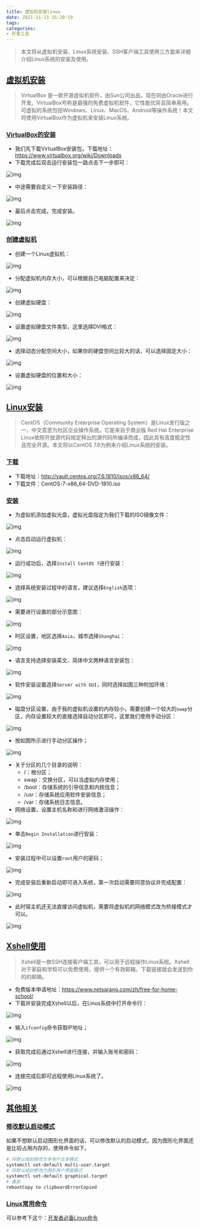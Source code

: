```yaml
---
title: 虚拟机安装linux
date: 2021-11-13 15:29:19
tags:
categories:
- 开发工具
---
```




> 本文将从虚拟机安装、Linux系统安装、SSH客户端工具使用三方面来详细介绍Linux系统的安装及使用。



<!-- more -->



## [虚拟机安装](http://www.macrozheng.com/#/reference/linux_install?id=虚拟机安装)

> VirtualBox 是一款开源虚拟机软件，由Sun公司出品，现在则由Oracle进行开发。VirtualBox号称是最强的免费虚拟机软件，它性能优异且简单易用。可虚拟的系统包括Windows、Linux、MacOS、Android等操作系统！本文将使用VirtualBox作为虚拟机来安装Linux系统。

### [VirtualBox的安装](http://www.macrozheng.com/#/reference/linux_install?id=virtualbox的安装)

- 我们先下载VirtualBox安装包，下载地址：https://www.virtualbox.org/wiki/Downloads
- 下载完成后双击运行安装包一路点击下一步即可：

![img](http://blogimg.hongjy.cn/linux_install_01.png)

- 中途需要自定义一下安装路径：

![img](http://blogimg.hongjy.cn/linux_install_02.png)

- 最后点击完成，完成安装。

![img](http://blogimg.hongjy.cn/linux_install_03.png)

### [创建虚拟机](http://www.macrozheng.com/#/reference/linux_install?id=创建虚拟机)

- 创建一个Linux虚拟机：

![img](http://blogimg.hongjy.cn/linux_install_04.png)

- 分配虚拟机内存大小，可以根据自己电脑配置来决定：

![img](http://blogimg.hongjy.cn/linux_install_05.png)

- 创建虚拟硬盘：

![img](http://blogimg.hongjy.cn/linux_install_06.png)

- 设置虚拟硬盘文件类型，这里选择DVI格式：

![img](http://blogimg.hongjy.cn/linux_install_07.png)

- 选择动态分配空间大小，如果你的硬盘空间比较大的话，可以选择固定大小：

![img](http://blogimg.hongjy.cn/linux_install_08.png)

- 设置虚拟硬盘的位置和大小：

![img](http://blogimg.hongjy.cn/linux_install_09.png)

## [Linux安装](http://www.macrozheng.com/#/reference/linux_install?id=linux安装)

> CentOS（Community Enterprise Operating System）是Linux发行版之一，中文意思为社区企业操作系统。它是来自于商业版 Red Hat Enterprise Linux依照开放源代码规定释出的源代码所编译而成，因此具有高度稳定性且完全开源。本文将以CentOS 7.6为例来介绍Linux系统的安装。

### [下载](http://www.macrozheng.com/#/reference/linux_install?id=下载)

- 下载地址：http://vault.centos.org/7.6.1810/isos/x86_64/
- 下载文件：CentOS-7-x86_64-DVD-1810.iso

### [安装](http://www.macrozheng.com/#/reference/linux_install?id=安装)

- 为虚拟机添加虚拟光盘，虚拟光盘指定为我们下载的ISO镜像文件：

![img](http://blogimg.hongjy.cn/linux_install_10.png)

- 点击启动运行虚拟机：

![img](http://blogimg.hongjy.cn/linux_install_11.png)

- 运行成功后，选择`Install CentOS 7`进行安装：

![img](http://blogimg.hongjy.cn/linux_install_12.png)

- 选择系统安装过程中的语言，建议选择`English`选项：

![img](http://blogimg.hongjy.cn/linux_install_13.png)

- 需要进行设置的部分示意图：

![img](http://blogimg.hongjy.cn/linux_install_14.png)

- 时区设置，地区选择`Asia`，城市选择`Shanghai`：

![img](http://blogimg.hongjy.cn/linux_install_15.png)

- 语言支持选择安装英文、简体中文两种语言安装包：

![img](http://blogimg.hongjy.cn/linux_install_16.png)

- 软件安装设置选择`Server with GUI`，同时选择如图三种附加环境：

![img](http://blogimg.hongjy.cn/linux_install_17.png)

- 磁盘分区设置，由于我的虚拟机设置的内存较小，需要创建一个较大的`swap`分区，内存设置较大的直接选择自动分区即可，这里我们使用手动分区：

![img](http://blogimg.hongjy.cn/linux_install_18.png)

- 按如图所示进行手动分区操作；

![img](http://blogimg.hongjy.cn/linux_install_19.png)

- 关于分区的几个目录的说明：
  - /：根分区；
  - swap：交换分区，可以当虚拟内存使用；
  - /boot：存储系统的引导信息和内核信息；
  - /usr：存储系统应用软件安装信息；
  - /var：存储系统日志信息。
- 网络设置，设置主机名称和进行网络激活操作：

![img](http://blogimg.hongjy.cn/linux_install_20.png)

- 单击`Begin Installation`进行安装：

![img](http://blogimg.hongjy.cn/linux_install_21.png)

- 安装过程中可以设置`root`用户的密码；

![img](http://blogimg.hongjy.cn/linux_install_22.png)

- 完成安装后重新启动即可进入系统，第一次启动需要同意协议并完成配置：

![img](http://blogimg.hongjy.cn/linux_install_23.png)

- 此时宿主机还无法直接访问虚拟机，需要将虚拟机的网络模式改为桥接模式才可以。

![img](http://blogimg.hongjy.cn/linux_install_24.png)

## [Xshell使用](http://www.macrozheng.com/#/reference/linux_install?id=xshell使用)

> Xshell是一款SSH连接客户端工具，可以用于远程操作Linux系统。Xshell对于家庭和学校可以免费使用，提供一个有效邮箱，下载链接就会发送到你的的邮箱。

- 免费版本申请地址：https://www.netsarang.com/zh/free-for-home-school/
- 下载并安装完成Xshell以后，在Linux系统中打开命令行：

![img](http://blogimg.hongjy.cn/linux_install_25.png)

- 输入`ifconfig`命令获取IP地址；

![img](http://blogimg.hongjy.cn/linux_install_26.png)

- 获取完成后通过Xshell进行连接，并输入账号和密码：

![img](http://blogimg.hongjy.cn/linux_install_27.png)

- 连接完成后即可远程使用Linux系统了。

![img](http://blogimg.hongjy.cn/linux_install_28.png)

## [其他相关](http://www.macrozheng.com/#/reference/linux_install?id=其他相关)

### [修改默认启动模式](http://www.macrozheng.com/#/reference/linux_install?id=修改默认启动模式)

如果不想默认启动图形化界面的话，可以修改默认的启动模式，因为图形化界面还是比较占用内存的，使用命令如下。

```bash
# 将默认级别修改为多用户文本模式
systemctl set-default multi-user.target
# 将默认级别修改为图形用户界面模式
systemctl set-default graphical.target
# 重启
rebootCopy to clipboardErrorCopied
```

### [Linux常用命令](http://www.macrozheng.com/#/reference/linux_install?id=linux常用命令)

可以参考下这个：[开发者必备Linux命令](http://www.macrozheng.com/#/reference/linux)
